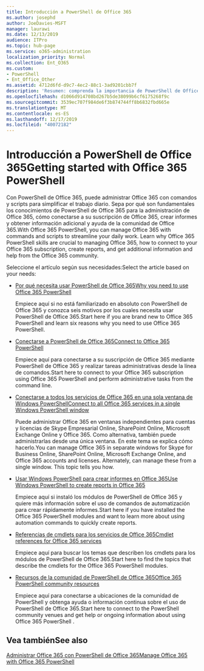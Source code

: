 ```yaml
---
title: Introducción a PowerShell de Office 365
ms.author: josephd
author: JoeDavies-MSFT
manager: laurawi
ms.date: 12/13/2019
audience: ITPro
ms.topic: hub-page
ms.service: o365-administration
localization_priority: Normal
ms.collection: Ent_O365
ms.custom:
- PowerShell
- Ent_Office_Other
ms.assetid: 4712d6fd-d9c7-4ec2-88c1-3ad9201cbb7f
description: 'Resumen: comprenda la importancia de PowerShell de Office 365, conéctese a su espacio empresarial de Office 365 y obtenga ayuda.'
ms.openlocfilehash: d1066d914708bd267b5de38099b6cf6175268f9c
ms.sourcegitcommit: 3539ec707f984de6f3b874744ff8b6832fbd665e
ms.translationtype: MT
ms.contentlocale: es-ES
ms.lasthandoff: 12/17/2019
ms.locfileid: "40072182"
---
```

# <a name="getting-started-with-office-365-powershell"></a><span data-ttu-id="6b369-103">Introducción a PowerShell de Office 365</span><span class="sxs-lookup"><span data-stu-id="6b369-103">Getting started with Office 365 PowerShell</span></span>

<span data-ttu-id="6b369-p101">Con PowerShell de Office 365, puede administrar Office 365 con comandos y scripts para simplificar el trabajo diario. Sepa por qué son fundamentales los conocimientos de PowerShell de Office 365 para la administración de Office 365, cómo conectarse a su suscripción de Office 365, crear informes y obtener información adicional y ayuda de la comunidad de Office 365.</span><span class="sxs-lookup"><span data-stu-id="6b369-p101">With Office 365 PowerShell, you can manage Office 365 with commands and scripts to streamline your daily work. Learn why Office 365 PowerShell skills are crucial to managing Office 365, how to connect to your Office 365 subscription, create reports, and get additional information and help from the Office 365 community.</span></span>
  
<span data-ttu-id="6b369-106">Seleccione el artículo según sus necesidades:</span><span class="sxs-lookup"><span data-stu-id="6b369-106">Select the article based on your needs:</span></span>
  
- [<span data-ttu-id="6b369-107">Por qué necesita usar PowerShell de Office 365</span><span class="sxs-lookup"><span data-stu-id="6b369-107">Why you need to use Office 365 PowerShell</span></span>](why-you-need-to-use-office-365-powershell.md)
    
    <span data-ttu-id="6b369-108">Empiece aquí si no está familiarizado en absoluto con PowerShell de Office 365 y conozca seis motivos por los cuales necesita usar PowerShell de Office 365.</span><span class="sxs-lookup"><span data-stu-id="6b369-108">Start here if you are brand new to Office 365 PowerShell and learn six reasons why you need to use Office 365 PowerShell.</span></span> 
    
- [<span data-ttu-id="6b369-109">Conectarse a PowerShell de Office 365</span><span class="sxs-lookup"><span data-stu-id="6b369-109">Connect to Office 365 PowerShell</span></span>](connect-to-office-365-powershell.md)
    
    <span data-ttu-id="6b369-110">Empiece aquí para conectarse a su suscripción de Office 365 mediante PowerShell de Office 365 y realizar tareas administrativas desde la línea de comandos.</span><span class="sxs-lookup"><span data-stu-id="6b369-110">Start here to connect to your Office 365 subscription using Office 365 PowerShell and perform administrative tasks from the command line.</span></span>
    
- [<span data-ttu-id="6b369-111">Conectarse a todos los servicios de Office 365 en una sola ventana de Windows PowerShell</span><span class="sxs-lookup"><span data-stu-id="6b369-111">Connect to all Office 365 services in a single Windows PowerShell window</span></span>](connect-to-all-office-365-services-in-a-single-windows-powershell-window.md)
    
    <span data-ttu-id="6b369-p102">Puede administrar Office 365 en ventanas independientes para cuentas y licencias de Skype Empresarial Online, SharePoint Online, Microsoft Exchange Online y Office 365. Como alternativa, también puede administrarlas desde una única ventana. En este tema se explica cómo hacerlo.</span><span class="sxs-lookup"><span data-stu-id="6b369-p102">You can manage Office 365 in separate windows for Skype for Business Online, SharePoint Online, Microsoft Exchange Online, and Office 365 accounts and licenses. Alternately, can manage these from a single window. This topic tells you how.</span></span>
    
- [<span data-ttu-id="6b369-115">Usar Windows PowerShell para crear informes en Office 365</span><span class="sxs-lookup"><span data-stu-id="6b369-115">Use Windows PowerShell to create reports in Office 365</span></span>](use-windows-powershell-to-create-reports-in-office-365.md)
    
    <span data-ttu-id="6b369-116">Empiece aquí si instaló los módulos de PowerShell de Office 365 y quiere más información sobre el uso de comandos de automatización para crear rápidamente informes.</span><span class="sxs-lookup"><span data-stu-id="6b369-116">Start here if you have installed the Office 365 PowerShell modules and want to learn more about using automation commands to quickly create reports.</span></span> 
    
- [<span data-ttu-id="6b369-117">Referencias de cmdlets para los servicios de Office 365</span><span class="sxs-lookup"><span data-stu-id="6b369-117">Cmdlet references for Office 365 services</span></span>](cmdlet-references-for-office-365-services.md)
    
    <span data-ttu-id="6b369-118">Empiece aquí para buscar los temas que describen los cmdlets para los módulos de PowerShell de Office 365.</span><span class="sxs-lookup"><span data-stu-id="6b369-118">Start here to find the topics that describe the cmdlets for the Office 365 PowerShell modules.</span></span>
    
- [<span data-ttu-id="6b369-119">Recursos de la comunidad de PowerShell de Office 365</span><span class="sxs-lookup"><span data-stu-id="6b369-119">Office 365 PowerShell community resources</span></span>](office-365-powershell-community-resources.md)
    
    <span data-ttu-id="6b369-120">Empiece aquí para conectarse a ubicaciones de la comunidad de PowerShell y obtenga ayuda o información continua sobre el uso de PowerShell de Office 365.</span><span class="sxs-lookup"><span data-stu-id="6b369-120">Start here to connect to the PowerShell community venues and get help or ongoing information about using Office 365 PowerShell .</span></span>
    
## <a name="see-also"></a><span data-ttu-id="6b369-121">Vea también</span><span class="sxs-lookup"><span data-stu-id="6b369-121">See also</span></span>

[<span data-ttu-id="6b369-122">Administrar Office 365 con PowerShell de Office 365</span><span class="sxs-lookup"><span data-stu-id="6b369-122">Manage Office 365 with Office 365 PowerShell</span></span>](manage-office-365-with-office-365-powershell.md)

